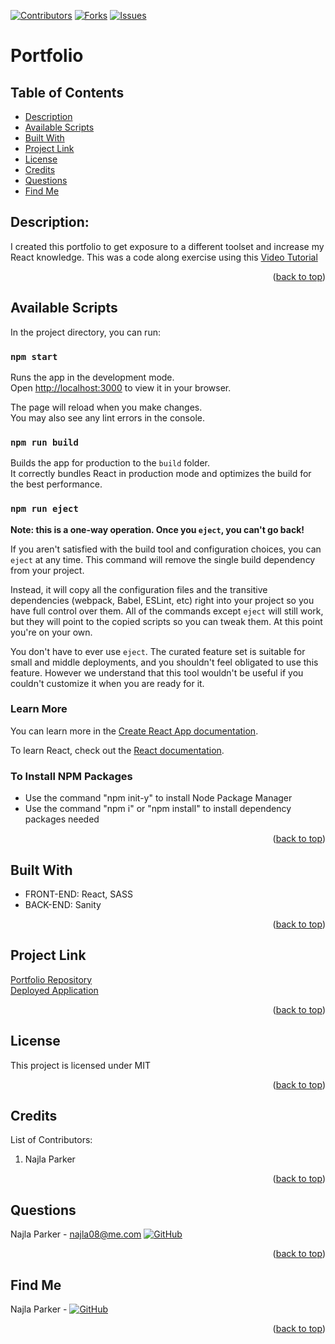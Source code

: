 [![Contributors][contributors-shield]][contributors-url]
[![Forks][forks-shield]][forks-url]
[![Issues][issues-shield]][issues-url]

# Portfolio

## Table of Contents
* [Description](#description)
* [Available Scripts](#available-scripts)
* [Built With](#built-with)
* [Project Link](#project-link)
* [License](#license)
* [Credits](#credits)
* [Questions](#questions)
* [Find Me](#find-me)

## Description:
I created this portfolio to get exposure to a different toolset and increase my React knowledge. This was a code along exercise using this [Video Tutorial](https://youtu.be/3HNyXCPDQ7Q)
<p align="right">(<a href="#top">back to top</a>)</p>

## Available Scripts

In the project directory, you can run:

### `npm start`

Runs the app in the development mode.\
Open [http://localhost:3000](http://localhost:3000) to view it in your browser.

The page will reload when you make changes.\
You may also see any lint errors in the console.

### `npm run build`

Builds the app for production to the `build` folder.\
It correctly bundles React in production mode and optimizes the build for the best performance.

### `npm run eject`

**Note: this is a one-way operation. Once you `eject`, you can't go back!**

If you aren't satisfied with the build tool and configuration choices, you can `eject` at any time. This command will remove the single build dependency from your project.

Instead, it will copy all the configuration files and the transitive dependencies (webpack, Babel, ESLint, etc) right into your project so you have full control over them. All of the commands except `eject` will still work, but they will point to the copied scripts so you can tweak them. At this point you're on your own.

You don't have to ever use `eject`. The curated feature set is suitable for small and middle deployments, and you shouldn't feel obligated to use this feature. However we understand that this tool wouldn't be useful if you couldn't customize it when you are ready for it.

### Learn More

You can learn more in the [Create React App documentation](https://facebook.github.io/create-react-app/docs/getting-started).

To learn React, check out the [React documentation](https://reactjs.org/).

### To Install NPM Packages
* Use the command "npm init-y" to install Node Package Manager
* Use the command "npm i" or "npm install" to install dependency packages needed

<p align="right">(<a href="#top">back to top</a>)</p>

## Built With
- FRONT-END: React, SASS
- BACK-END: Sanity
<p align="right">(<a href="#top">back to top</a>)</p>

## Project Link

[Portfolio Repository](https://github.com/nparker80/np_portfolio)
<br>
[Deployed Application](https://najlaparker.com)
<p align="right">(<a href="#top">back to top</a>)</p>

## License 
This project is licensed under MIT
<p align="right">(<a href="#top">back to top</a>)</p>

## Credits

List of Contributors:

1. Najla Parker
<p align="right">(<a href="#top">back to top</a>)</p>

## Questions

Najla Parker - najla08@me.com [![GitHub][github-shield]][github-url-naj]

<p align="right">(<a href="#top">back to top</a>)</p>

## Find Me

Najla Parker - [![GitHub][github-shield]][github-url-naj]

<p align="right">(<a href="#top">back to top</a>)</p>

<!-- MARKDOWN LINKS & IMAGES -->
<!-- https://www.markdownguide.org/basic-syntax/#reference-style-links -->

[contributors-shield]: https://img.shields.io/github/contributors/nparker80/np_portfolio.svg?style=for-the-badge
[contributors-url]: https://github.com/nparker80/np_portfolio/graphs/contributors
[forks-shield]: https://img.shields.io/github/forks/nparker80/np_portfolio.svg?style=for-the-badge
[forks-url]: https://github.com/nparker80/np_portfolio/network/members
[issues-shield]: https://img.shields.io/github/issues/nparker80/np_portfolio.svg?style=for-the-badge
[issues-url]: https://github.com/nparker80/np_portfolio/issues
[license-shield]: https://img.shields.io/github/license/nparker80/np_portfolio.svg?style=for-the-badge
[license-url]: https://github.com/nparker80/np_portfolio/blob/master/LICENSE.txt
[github-shield]: https://img.shields.io/badge/-Github-blueviolet.svg?style=for-the-badge&logo=Github&colorB=555
[github-url-naj]: https://github.com/nparker80/np_portfolio

